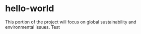 # hello-world
This portion of the project will focus on global sustainability and environmental issues.
Test

